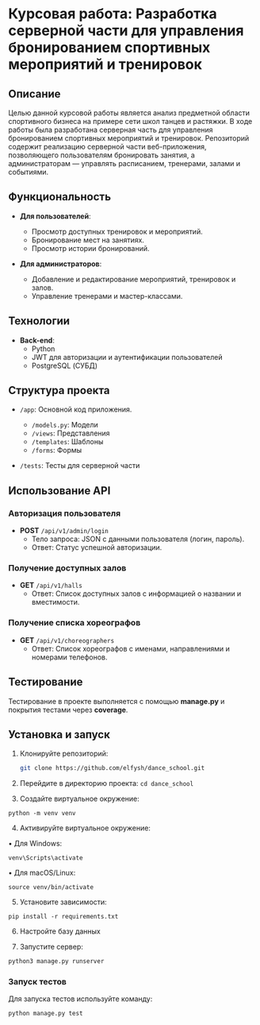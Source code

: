 # Курсовая работа: Разработка серверной части для управления бронированием спортивных мероприятий и тренировок

## Описание
Целью данной курсовой работы является анализ предметной области спортивного бизнеса на примере сети школ танцев и растяжки. В ходе работы была разработана серверная часть для управления бронированием спортивных мероприятий и тренировок. Репозиторий содержит реализацию серверной части веб-приложения, позволяющего пользователям бронировать занятия, а администраторам — управлять расписанием, тренерами, залами и событиями.

## Функциональность
- **Для пользователей**:
  - Просмотр доступных тренировок и мероприятий.
  - Бронирование мест на занятиях.
  - Просмотр истории бронирований.
  
- **Для администраторов**:
  - Добавление и редактирование мероприятий, тренировок и залов.
  - Управление тренерами и мастер-классами.
  

## Технологии
- **Back-end**:
  - Python
  - JWT для авторизации и аутентификации пользователей
  - PostgreSQL (СУБД)

## Структура проекта
- `/app`: Основной код приложения.
  - `/models.py`: Модели
  - `/views`: Представления
  - `/templates`: Шаблоны
  - `/forms`: Формы
  
- `/tests`: Тесты для серверной части

## Использование API
### Авторизация пользователя
- **POST** `/api/v1/admin/login`
  - Тело запроса: JSON с данными пользователя (логин, пароль).
  - Ответ: Статус успешной авторизации.

### Получение доступных залов
- **GET** `/api/v1/halls`
  - Ответ: Список доступных залов с информацией о названии и вместимости.
 
 ### Получение списка хореографов
- **GET** `/api/v1/choreographers`
  - Ответ: Список хореографов с именами, направлениями и номерами телефонов.


## Тестирование
Тестирование в проекте выполняется с помощью **manage.py** и покрытия тестами через **coverage**.

## Установка и запуск
1. Клонируйте репозиторий:
   ```bash
   git clone https://github.com/elfysh/dance_school.git
   ```

2.	Перейдите в директорию проекта:
```cd dance_school```


3.	Создайте виртуальное окружение:

```python -m venv venv```


4.	Активируйте виртуальное окружение:

•	Для Windows:

```venv\Scripts\activate```

•	Для macOS/Linux:

```source venv/bin/activate```

5.	Установите зависимости:

```pip install -r requirements.txt```

6.	Настройте базу данных 

7.	Запустите сервер:

```bash
python3 manage.py runserver
```
   
### Запуск тестов
Для запуска тестов используйте команду:
```bash
python manage.py test
